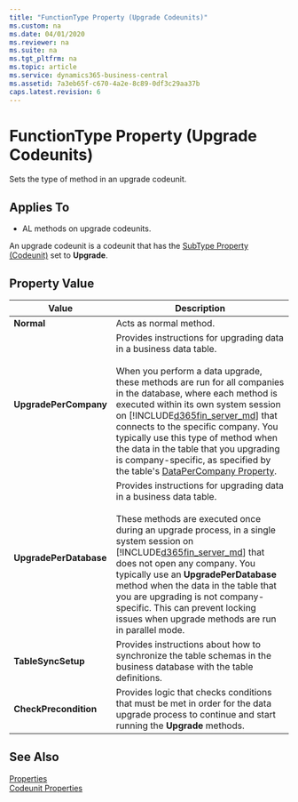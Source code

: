```yaml
---
title: "FunctionType Property (Upgrade Codeunits)"
ms.custom: na
ms.date: 04/01/2020
ms.reviewer: na
ms.suite: na
ms.tgt_pltfrm: na
ms.topic: article
ms.service: dynamics365-business-central
ms.assetid: 7a3eb65f-c670-4a2e-8c89-0df3c29aa37b
caps.latest.revision: 6
---
```


# FunctionType Property (Upgrade Codeunits)
Sets the type of method in an upgrade codeunit.  

## Applies To  
- AL methods on upgrade codeunits. 

An upgrade codeunit is a codeunit that has the [SubType Property (Codeunit)](devenv-subtype-property-codeunit.md) set to **Upgrade**.  

## Property Value  

|Value|Description|  
|-----------|-----------------|  
|**Normal**|Acts as normal method.|  
|**UpgradePerCompany**|Provides instructions for upgrading data in a business data table.<br /><br /> When you perform a data upgrade, these methods are run for all companies in the database, where each method is executed within its own system session on [!INCLUDE[d365fin_server_md](../includes/d365fin_server_md.md)] that connects to the specific company. You typically use this type of method when the data in the table that you upgrading is company-specific, as specified by the table's [DataPerCompany Property](devenv-datapercompany-property.md). <!--For more information, see [Upgrade Codeunits](Upgrade-Codeunits.md#upgradedunctions).-->|  
|**UpgradePerDatabase**|Provides instructions for upgrading data in a business data table.<br /><br /> These methods are executed once during an upgrade process, in a single system session on [!INCLUDE[d365fin_server_md](../includes/d365fin_server_md.md)] that does not open any company. You typically use an **UpgradePerDatabase** method when the data in the table that you are upgrading is not company-specific. This can prevent locking issues when upgrade methods are run in parallel mode. <!-- For more information, see [Upgrade Codeunits](Upgrade-Codeunits.md#upgradedunctions).-->|  
|**TableSyncSetup**|Provides instructions about how to synchronize the table schemas in the business database with the table definitions.|  
|**CheckPrecondition**|Provides logic that checks conditions that must be met in order for the data upgrade process to continue and start running the **Upgrade** methods.|  
<!--
## Remarks  
 For more information about these methods and upgrade codeunits, see [Upgrade Codeunits](../devenv-upgrade-codeunits.md).  

## See Also  
 [Upgrading Data](../devenv-upgrading-data.md) 
-->

## See Also
 [Properties](devenv-properties.md)  
 [Codeunit Properties](devenv-codeunit-properties.md)
